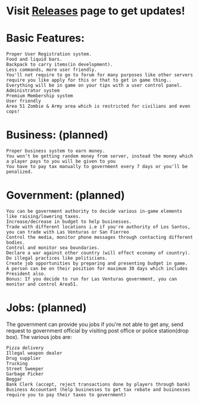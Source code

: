 # Visit <a href = "https://github.com/siddharthamks/SARP/releases">Releases</a> page to get updates! 

# Basic Features:

    Proper User Registration system.
    Food and liquid bars.
    Backpack to carry items(in development).
    Less commands, more user friendly.
    You'll not require to go to forum for many purposes like other servers require you like apply for this or that to get in game thing.. Everything will be in game on your tips with a user control panel.
    Administrator system
    Premium Membership system
    User friendly
    Area 51 Zombie & Army area which is restricted for civilians and even cops!


# Business: (planned)

    Proper business system to earn money.
    You won't be getting random money from server, instead the money which a player pays to you will be given to you
    You have to pay tax manually to government every 7 days or you'll be penalized.


# Government: (planned)

    You can be government authority to decide various in-game elements like raising/lowering taxes.
    Increase/decrease in budget to help businesses.
    Trade with different locations i.e if you're authority of Los Santos, you can trade with Las Venturas or San Fierreo
    Control the media, monitor phone messages through contacting different bodies.
    Control and monitor sea boundaries.
    Declare a war against other country (will effect economy of country).
    Do illegal practices like politicians.
    Create job opportunities by preparing and presenting budget in game.
    A person can be on their position for maximum 30 days which includes President also.
    Bonus: If you decide to run for Las Venturas government, you can monitor and control Area51.


# Jobs: (planned)
The government can provide you jobs if you're not able to get any, send request to government official by visiting post office or police station(drop box). The various jobs are:

    Pizza delivery
    Illegal weapon dealer
    Drug supplier
    Trucking
    Street Sweeper
    Garbage Picker
    Beggar
    Bank Clerk (accept, reject transactions done by players through bank)
    Business Accountant (help businesses to get tax rebate and businesses require you to pay their taxes to government)
